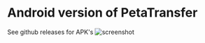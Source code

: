 # Android version of PetaTransfer
See github releases for APK's
![screenshot](https://raw.githubusercontent.com/hypothermic/petatransfer/master/nl/hypothermic/petatransfer/android/screenshot.png)